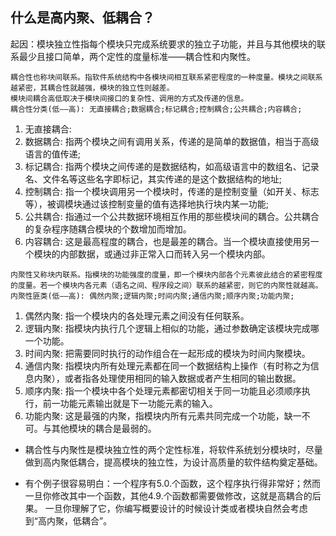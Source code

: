 ## 什么是高内聚、低耦合？
起因：模块独立性指每个模块只完成系统要求的独立子功能，并且与其他模块的联系最少且接口简单，两个定性的度量标准――耦合性和内聚性。
```
耦合性也称块间联系。指软件系统结构中各模块间相互联系紧密程度的一种度量。模块之间联系越紧密，其耦合性就越强，模块的独立性则越差。
模块间耦合高低取决于模块间接口的复杂性、调用的方式及传递的信息。
耦合性分类(低――高): 无直接耦合;数据耦合;标记耦合;控制耦合;公共耦合;内容耦合;
```
1. 无直接耦合:
2. 数据耦合: 指两个模块之间有调用关系，传递的是简单的数据值，相当于高级语言的值传递;
3. 标记耦合: 指两个模块之间传递的是数据结构，如高级语言中的数组名、记录名、文件名等这些名字即标记，其实传递的是这个数据结构的地址;
4. 控制耦合: 指一个模块调用另一个模块时，传递的是控制变量（如开关、标志等），被调模块通过该控制变量的值有选择地执行块内某一功能;
5. 公共耦合: 指通过一个公共数据环境相互作用的那些模块间的耦合。公共耦合的复杂程序随耦合模块的个数增加而增加。
6. 内容耦合: 这是最高程度的耦合，也是最差的耦合。当一个模块直接使用另一个模块的内部数据，或通过非正常入口而转入另一个模块内部。

```
内聚性又称块内联系。指模块的功能强度的度量，即一个模块内部各个元素彼此结合的紧密程度的度量。若一个模块内各元素（语名之间、程序段之间）联系的越紧密，则它的内聚性就越高。
内聚性匪类(低――高): 偶然内聚;逻辑内聚;时间内聚;通信内聚;顺序内聚;功能内聚;
```

1. 偶然内聚: 指一个模块内的各处理元素之间没有任何联系。
2. 逻辑内聚: 指模块内执行几个逻辑上相似的功能，通过参数确定该模块完成哪一个功能。
3. 时间内聚: 把需要同时执行的动作组合在一起形成的模块为时间内聚模块。
4. 通信内聚: 指模块内所有处理元素都在同一个数据结构上操作（有时称之为信息内聚），或者指各处理使用相同的输入数据或者产生相同的输出数据。
5. 顺序内聚: 指一个模块中各个处理元素都密切相关于同一功能且必须顺序执行，前一功能元素输出就是下一功能元素的输入。
6. 功能内聚: 这是最强的内聚，指模块内所有元素共同完成一个功能，缺一不可。与其他模块的耦合是最弱的。

- 耦合性与内聚性是模块独立性的两个定性标准，将软件系统划分模块时，尽量做到高内聚低耦合，提高模块的独立性，为设计高质量的软件结构奠定基础。

- 有个例子很容易明白：一个程序有5.0.个函数，这个程序执行得非常好；然而一旦你修改其中一个函数，其他4.9.个函数都需要做修改，这就是高耦合的后果。
一旦你理解了它，你编写概要设计的时候设计类或者模块自然会考虑到“高内聚，低耦合”。
